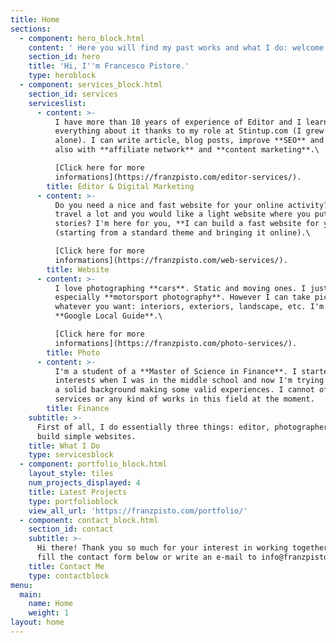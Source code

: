```yaml
---
title: Home
sections:
  - component: hero_block.html
    content: ' Here you will find my past works and what I do: welcome to franzpisto.com'
    section_id: hero
    title: 'Hi, I''m Francesco Pistore.'
    type: heroblock
  - component: services_block.html
    section_id: services
    serviceslist:
      - content: >-
          I have more than 10 years of experience of Editor and I learned
          everything about it thanks to my role at Stintup.com (I grew it up
          alone). I can write article, blog posts, improve **SEO** and help you
          also with **affiliate network** and **content marketing**.\

          [Click here for more
          informations](https://franzpisto.com/editor-services/).
        title: Editor & Digital Marketing
      - content: >-
          Do you need a nice and fast website for your online activity? You
          travel a lot and you would like a light website where you put your
          stories? I'm here for you, **I can build a fast website for you**
          (starting from a standard theme and bringing it online).\

          [Click here for more
          informations](https://franzpisto.com/web-services/).
        title: Website
      - content: >-
          I love photographing **cars**. Static and moving ones. I just love it,
          especially **motorsport photography**. However I can take pictures of
          whatever you want: interiors, exteriors, landscape, etc. I'm also a
          **Google Local Guide**.\

          [Click here for more
          informations](https://franzpisto.com/photo-services/).
        title: Photo
      - content: >-
          I'm a student of a **Master of Science in Finance**. I started my
          interests when I was in the middle school and now I'm trying to build
          a solid background making some valid experiences. I cannot offer any
          services or any kind of works in this field at the moment.
        title: Finance
    subtitle: >-
      First of all, I do essentially three things: editor, photographer and I
      build simple websites.
    title: What I Do
    type: servicesblock
  - component: portfolio_block.html
    layout_style: tiles
    num_projects_displayed: 4
    title: Latest Projects
    type: portfolioblock
    view_all_url: 'https://franzpisto.com/portfolio/'
  - component: contact_block.html
    section_id: contact
    subtitle: >-
      Hi there! Thank you so much for your interest in working together. Please
      fill the contact form below or write an e-mail to info@franzpisto.com.
    title: Contact Me
    type: contactblock
menu:
  main:
    name: Home
    weight: 1
layout: home
---
```


